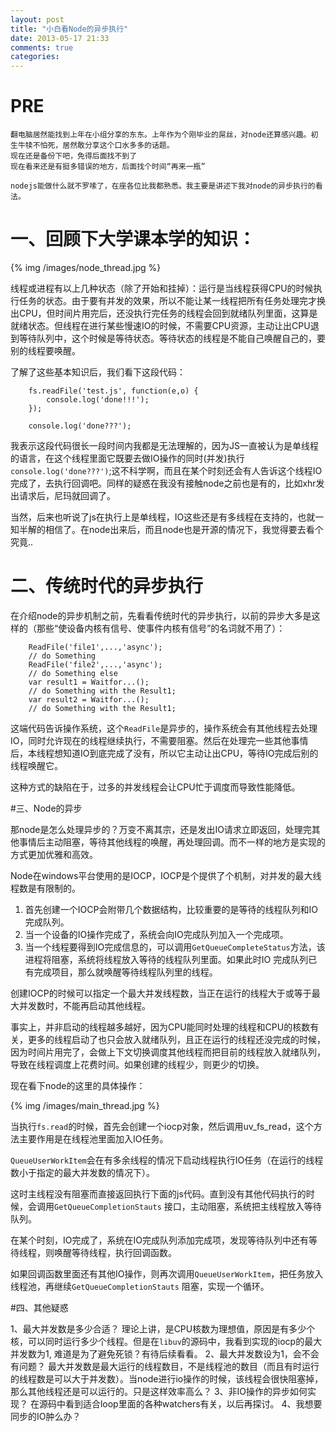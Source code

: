 ```yaml
---
layout: post
title: "小白看Node的异步执行"
date: 2013-05-17 21:33
comments: true
categories: 
---
```


# PRE

    翻电脑居然能找到上年在小组分享的东东。上年作为个刚毕业的屌丝，对node还算感兴趣。初生牛犊不怕死，居然敢分享这个口水多多的话题。
    现在还是备份下吧，免得后面找不到了
    现在看来还是有挺多错误的地方，后面找个时间“再来一瓶”

    nodejs能做什么就不罗嗦了，在座各位比我都熟悉。我主要是讲述下我对node的异步执行的看法。
# 一、回顾下大学课本学的知识：

{% img /images/node_thread.jpg %}

线程或进程有以上几种状态（除了开始和挂掉）：运行是当线程获得CPU的时候执行任务的状态。由于要有并发的效果，所以不能让某一线程把所有任务处理完才换出CPU，但时间片用完后，还没执行完任务的线程会回到就绪队列里面，这算是就绪状态。但线程在进行某些慢速IO的时候，不需要CPU资源，主动让出CPU退到等待队列中，这个时候是等待状态。等待状态的线程是不能自己唤醒自己的，要别的线程要唤醒。

了解了这些基本知识后，我们看下这段代码：
```
    fs.readFile('test.js', function(e,o) {
        console.log('done!!!');
    });

    console.log('done???');
```

我表示这段代码很长一段时间内我都是无法理解的，因为JS一直被认为是单线程的语言，在这个线程里面它既要去做IO操作的同时(并发)执行`console.log('done???')`;这不科学啊，而且在某个时刻还会有人告诉这个线程IO完成了，去执行回调吧。同样的疑惑在我没有接触node之前也是有的，比如xhr发出请求后，尼玛就回调了。

当然，后来也听说了js在执行上是单线程，IO这些还是有多线程在支持的，也就一知半解的相信了。在node出来后，而且node也是开源的情况下，我觉得要去看个究竟..

# 二、传统时代的异步执行
在介绍node的异步机制之前，先看看传统时代的异步执行，以前的异步大多是这样的（那些“使设备内核有信号、使事件内核有信号”的名词就不用了）：

```
	ReadFile('file1',...,'async');
	// do Something
	ReadFile('file2',...,'async');
	// do Something else
	var result1 = Waitfor...();
	// do Something with the Result1;
	var result2 = Waitfor...();
	// do Something with the Result1;
```
这端代码告诉操作系统，这个`ReadFile`是异步的，操作系统会有其他线程去处理IO，同时允许现在的线程继续执行，不需要阻塞。然后在处理完一些其他事情后，本线程想知道IO到底完成了没有，所以它主动让出CPU，等待IO完成后别的线程唤醒它。

这种方式的缺陷在于，过多的并发线程会让CPU忙于调度而导致性能降低。

#三、Node的异步

那node是怎么处理异步的？万变不离其宗，还是发出IO请求立即返回，处理完其他事情后主动阻塞，等待其他线程的唤醒，再处理回调。而不一样的地方是实现的方式更加优雅和高效。

Node在windows平台使用的是IOCP，IOCP是个提供了个机制，对并发的最大线程数是有限制的。
1. 首先创建一个IOCP会附带几个数据结构，比较重要的是等待的线程队列和IO完成队列。
2. 当一个设备的IO操作完成了，系统会向IO完成队列加入一个完成项。
3. 当一个线程要得到IO完成信息的，可以调用`GetQueueCompleteStatus`方法，该进程将阻塞，系统将线程放入等待的线程队列里面。如果此时IO
完成队列已有完成项目，那么就唤醒等待线程队列里的线程。

创建IOCP的时候可以指定一个最大并发线程数，当正在运行的线程大于或等于最大并发数时，不能再启动其他线程。

事实上，并非启动的线程越多越好，因为CPU能同时处理的线程和CPU的核数有关，更多的线程启动了也只会放入就绪队列，且正在运行的线程还没完成的时候，因为时间片用完了，会做上下文切换调度其他线程而把目前的线程放入就绪队列，导致在线程调度上花费时间。如果创建的线程少，则更少的切换。

现在看下node的这里的具体操作：

{% img /images/main_thread.jpg %}

当执行`fs.read`的时候，首先会创建一个iocp对象，然后调用uv_fs_read，这个方法主要作用是在线程池里面加入IO任务。

`QueueUserWorkItem`会在有多余线程的情况下启动线程执行IO任务（在运行的线程数小于指定的最大并发数的情况下）。

这时主线程没有阻塞而直接返回执行下面的js代码。直到没有其他代码执行的时候，会调用`GetQueueCompletionStauts`
接口，主动阻塞，系统把主线程放入等待队列。

在某个时刻，IO完成了，系统在IO完成队列添加完成项，发现等待队列中还有等待线程，则唤醒等待线程，执行回调函数。

如果回调函数里面还有其他IO操作，则再次调用`QueueUserWorkItem`，把任务放入线程池，再继续`GetQueueCompletionStauts`
阻塞，实现一个循环。

#四、其他疑惑

1、最大并发数是多少合适？
理论上讲，是CPU核数为理想值，原因是有多少个核，可以同时运行多少个线程。但是在`libuv`的源码中，我看到实现的iocp的最大并发数为1,
难道是为了避免死锁？有待后续看看。
2、最大并发数设为1，会不会有问题？
最大并发数是最大运行的线程数目，不是线程池的数目（而且有时运行的线程数是可以大于并发数）。当node进行io操作的时候，该线程会很快阻塞掉，那么其他线程还是可以运行的。只是这样效率高么？
3、非IO操作的异步如何实现？
在源码中看到适合loop里面的各种watchers有关，以后再探讨。
4、我想要同步的IO肿么办？
